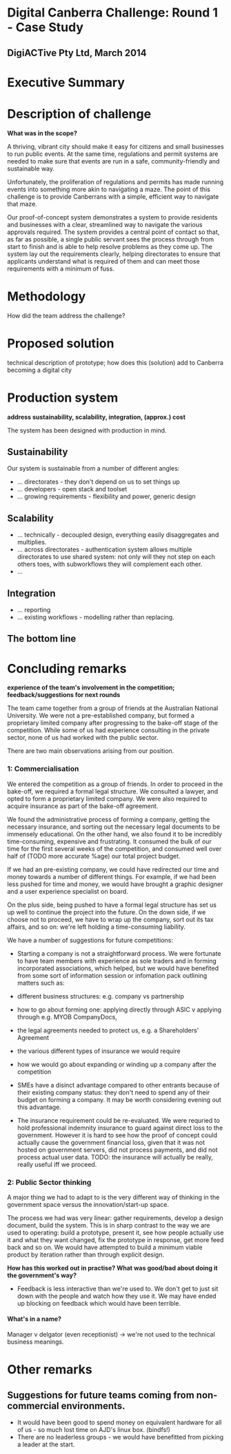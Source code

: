 # Digital Canberra Challenge: Round 1 - Case Study
## DigiACTive Pty Ltd, March 2014

# Executive Summary


# Description of challenge
**What was in the scope?**

A thriving, vibrant city should make it easy for citizens and small businesses to run public events. At the same time, regulations and permit systems are needed to make sure that events are run in a safe, community-friendly and sustainable way.

Unfortunately, the proliferation of regulations and permits has made running events into something more akin to navigating a maze. The point of this challenge is to provide Canberrans with a simple, efficient way to navigate that maze.

Our proof-of-concept system demonstrates a system to provide residents and businesses with a clear, streamlined way to navigate the various approvals required. The system provides a central point of contact so that, as far as possible, a single public servant sees the process through from start to finish and is able to help resolve problems as they come up. The system lay out the requirements clearly, helping directorates to ensure that applicants understand what is required of them and can meet those requirements with a minimum of fuss.

# Methodology
How did the team address the challenge?

# Proposed solution
technical description of prototype; how does this (solution) add to Canberra becoming a digital city



# Production system
**address sustainability, scalability, integration, (approx.) cost**

The system has been designed with production in mind.

## Sustainability
Our system is sustainable from a number of different angles:

 + ... directorates - they don't depend on us to set things up
 + ... developers - open stack and toolset
 + ... growing requirements - flexibility and power, generic design

## Scalability

 + ... technically - decoupled design, everything easily disaggregates and multiplies.
 + ... across directorates - authentication system allows multiple directorates to use shared system: not only will they not step on each others toes, with subworkflows they will complement each other.
 + ... 

## Integration

 + ... reporting
 + ... existing workflows - modelling rather than replacing.

## The bottom line

# Concluding remarks
**experience of the team's involvement in the competition; feedback/suggestions for next rounds**

The team came together from a group of friends at the Australian National University. We were not a pre-established company, but formed a proprietary limited company after progressing to the bake-off stage of the competition. While some of us had experience consulting in the private sector, none of us had worked with the public sector.

There are two main observations arising from our position.

### 1: Commercialisation

We entered the competition as a group of friends. In order to proceed in the bake-off, we required a formal legal structure. We consulted a lawyer, and opted to form a proprietary limited company. We were also required to acquire insurance as part of the bake-off agreement.

We found the administrative process of forming a company, getting the necessary insurance, and sorting out the necessary legal documents to be immensely educational. On the other hand, we also found it to be incredibly time-consuming, expensive and frustrating. It consumed the bulk of our time for the first several weeks of the competition, and consumed well over half of (TODO more accurate %age) our total project budget.

If we had an pre-existing company, we could have redirected our time and money towards a number of different things. For example, if we had been less pushed for time and money, we would have brought a graphic designer and a user experience specialist on board.

On the plus side, being pushed to have a formal legal structure has set us up well to continue the project into the future. On the down side, if we choose not to proceed, we have to wrap up the company, sort out its tax affairs, and so on: we're left holding a time-consuming liability.

We have a number of suggestions for future competitions:
 + Starting a company is not a straightforward process. We were fortunate to have team members with experience as sole traders and in forming incorporated associations, which helped, but we would have benefited from some sort of information session or infomation pack outlining matters such as:
  + different business structures: e.g. company vs partnership
  + how to go about forming one: applying directly through ASIC v applying through e.g. MYOB CompanyDocs,
  + the legal agreements needed to protect us, e.g. a Shareholders' Agreement
  + the various different types of insurance we would require
  + how we would go about expanding or winding up a company after the competition

 + SMEs have a disinct advantage compared to other entrants because of their existing company status: they don't need to spend any of their budget on forming a company. It may be worth considering evening out this advantage.
 
 + The insurance requirement could be re-evaluated. We were requried to hold professional indemnity insurance to guard against direct loss to the government. However it is hard to see how the proof of concept could actually cause the government financial loss, given that it was not hosted on government servers, did not process payments, and did not process actual user data. TODO: the insurance will actually be really, really useful iff we proceed.


### 2: Public Sector thinking

A major thing we had to adapt to is the very different way of thinking in the government space versus the innovation/start-up space.

The process we had was very linear: gather requirements, develop a design document, build the system. This is in sharp contrast to the way we are used to operating: build a prototype, present it, see how people actually use it and what they want changed, fix the prototype in response, get more feed back and so on. We would have attempted to build a minimum viable product by iteration rather than through explicit design.

**How has this worked out in practise? What was good/bad about doing it the government's way?**

 * Feedback is less interactive than we're used to. We don't get to just sit down with the people and watch how they use it. We may have ended up blocking on feedback which would have been terrible.

#### What's in a name?
Manager v delgator (even receptionist) -> we're not used to the technical business meanings.


# Other remarks

## Suggestions for future teams coming from non-commercial environments.

 * It would have been good to spend money on equivalent hardware for all of us - so much lost time on AJD's linux box. (bindfs!)
 * There are no leaderless groups - we would have benefitted from picking a leader at the start.
